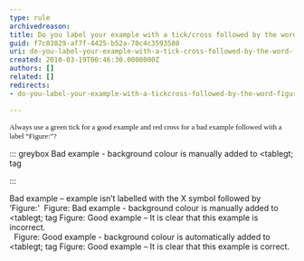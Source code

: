```yaml
---
type: rule
archivedreason: 
title: Do you label your example with a tick/cross followed by the word Figure:?
guid: f7c03829-af7f-4425-b52a-70c4c3593580
uri: do-you-label-your-example-with-a-tick-cross-followed-by-the-word-figure
created: 2010-03-19T00:46:30.0000000Z
authors: []
related: []
redirects:
- do-you-label-your-example-with-a-tickcross-followed-by-the-word-figure

---
```


<font size="2">        <font face="Verdana">Always use a green tick for a good example and red cross for a bad example followed with a label “Figure&#58;”?</font> </font>

<!--endintro-->


::: greybox
Bad example - background colour is manually added to &lt;tablegt; tag

:::


<font class="ms-rteCustom-FigureBad">Bad example – example isn’t labelled with the X symbol followed by ‘Figure&#58;’</font> 
<font class="ms-rteCustom-GreyBox"><font class="ms-rteCustom-FigureBad">Figure&#58; Bad example - background colour is manually added to &lt;tablegt; tag</font></font>
<font class="ms-rteCustom-FigureGood">Figure&#58; Good example – It is clear that this example is incorrect.<br></font> 
<font class="ms-rteCustom-GreyBox"><font class="ms-rteCustom-FigureGood">Figure&#58; Good example - background colour is automatically added to &lt;tablegt; tag</font></font>
<font class="ms-rteCustom-FigureGood">Figure&#58; Good example – It is clear that this example is correct.</font>
